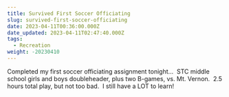 ```yaml
---
title: Survived First Soccer Officiating
slug: survived-first-soccer-officiating
date: 2023-04-11T00:36:00.000Z
date_updated: 2023-04-11T02:47:40.000Z
tags: 
  - Recreation
weight: -20230410
---
```


Completed my first soccer officiating assignment tonight...  STC middle school girls and boys doubleheader, plus two B-games, vs. Mt. Vernon.  2.5 hours total play, but not too bad.  I still have a LOT to learn!  
